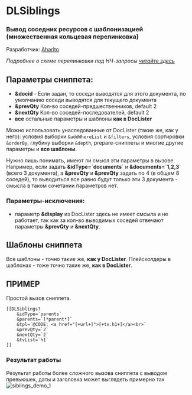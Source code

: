 # DLSiblings

### Вывод соседних ресурсов с шаблонизацией (множественная кольцевая перелинковка)

Разработчик: [Aharito](https://aharito.ru/)

*Подробнее о схеме перелинковки под НЧ-запросы <a href="https://aharito.ru/seo-prodvizhenie/shema-perelinkovki-stranic-sajta-pod-nch" target="_blank">читайте здесь</a>*

## Параметры сниппета:
- **&docid** - Если задан, то соседи выводятся для этого документа, по умолчанию соседи выводятся для текущего документа
- **&prevQty** Кол-во соседей-предшественников, default 2
- **&nextQty** Кол-во соседей-последователей, default 2
- **все** остальные параметры и шаблоны **как в DocLister**

Можно использовать унаследованные от DocLister (такие же, как у него): условия выборки `&addWhereList` и  `&filters`, условия сортировки `&orderBy`, глубину выборки `&depth`, prepare-сниппеты и многие другие параметры и **все шаблоны**.

Нужно лишь понимать, имеют ли смысл эти параметры в вызове. Например, если задать **&idType=\`documents\`** и **&documents=\`1,2,3\`** (всего 3 документа), а **&prevQty** и **&prevQty** задать по 4 (в общем 8 соседей), то выводиться все равно будут только эти 3 документа - смысла в таком сочетании параметров нет.

### Параметры-исключения:
- параметр **&display** из DocLister здесь не имеет смсыла и не работает, так как за кол-во выводимых соседей отвечают параметры **&prevQty** и **&nextQty**.

## Шаблоны сниппета
Все шаблоны - точно такие же, **как у DocLister**. Плейсхолдеры в шаблонах - тоже точно такие же, **как в DocLister**.


## ПРИМЕР

Простой вызов сниппета.

	[[DLSiblings?
		&idType=`parents`
		&parents=`[*parent*]`
		&tpl=`@CODE: <a href="[+url+]">[+tv.h1+]</a><br>`
		&prevQty=`2`
		&nextQty=`2`
		&tvList=`h1`
	]]


### Результат работы

Результат работы более сложного вызова сниппета с выводом превьюшек, даты и заголовка может выглядеть примерно так
![siblings_demo_1](https://user-images.githubusercontent.com/6253807/50377091-b58ff300-0649-11e9-8880-f2672927e4af.png)
